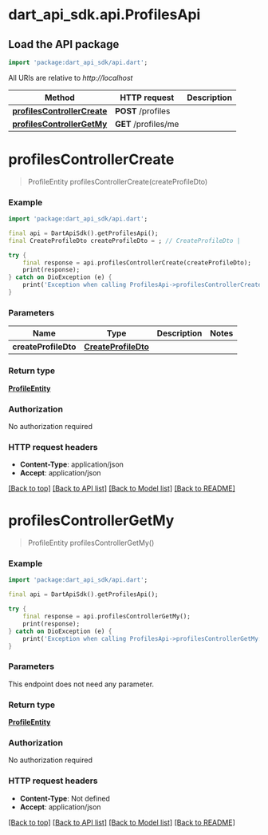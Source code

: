 # dart_api_sdk.api.ProfilesApi

## Load the API package
```dart
import 'package:dart_api_sdk/api.dart';
```

All URIs are relative to *http://localhost*

Method | HTTP request | Description
------------- | ------------- | -------------
[**profilesControllerCreate**](ProfilesApi.md#profilescontrollercreate) | **POST** /profiles | 
[**profilesControllerGetMy**](ProfilesApi.md#profilescontrollergetmy) | **GET** /profiles/me | 


# **profilesControllerCreate**
> ProfileEntity profilesControllerCreate(createProfileDto)



### Example
```dart
import 'package:dart_api_sdk/api.dart';

final api = DartApiSdk().getProfilesApi();
final CreateProfileDto createProfileDto = ; // CreateProfileDto | 

try {
    final response = api.profilesControllerCreate(createProfileDto);
    print(response);
} catch on DioException (e) {
    print('Exception when calling ProfilesApi->profilesControllerCreate: $e\n');
}
```

### Parameters

Name | Type | Description  | Notes
------------- | ------------- | ------------- | -------------
 **createProfileDto** | [**CreateProfileDto**](CreateProfileDto.md)|  | 

### Return type

[**ProfileEntity**](ProfileEntity.md)

### Authorization

No authorization required

### HTTP request headers

 - **Content-Type**: application/json
 - **Accept**: application/json

[[Back to top]](#) [[Back to API list]](../README.md#documentation-for-api-endpoints) [[Back to Model list]](../README.md#documentation-for-models) [[Back to README]](../README.md)

# **profilesControllerGetMy**
> ProfileEntity profilesControllerGetMy()



### Example
```dart
import 'package:dart_api_sdk/api.dart';

final api = DartApiSdk().getProfilesApi();

try {
    final response = api.profilesControllerGetMy();
    print(response);
} catch on DioException (e) {
    print('Exception when calling ProfilesApi->profilesControllerGetMy: $e\n');
}
```

### Parameters
This endpoint does not need any parameter.

### Return type

[**ProfileEntity**](ProfileEntity.md)

### Authorization

No authorization required

### HTTP request headers

 - **Content-Type**: Not defined
 - **Accept**: application/json

[[Back to top]](#) [[Back to API list]](../README.md#documentation-for-api-endpoints) [[Back to Model list]](../README.md#documentation-for-models) [[Back to README]](../README.md)

